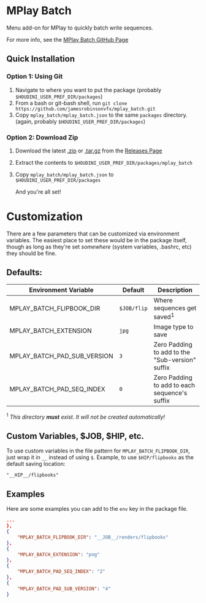 # MPlay Batch
Menu add-on for MPlay to quickly batch write sequences.

For more info, see the [MPlay Batch GitHub Page](https://jamesrobinsonvfx.github.io/mplay_batch/)

## Quick Installation

### Option 1: Using Git

1. Navigate to where you want to put the package (probably `$HOUDINI_USER_PREF_DIR/packages`)
2. From a bash or git-bash shell, run `git clone https://github.com/jamesrobinsonvfx/mplay_batch.git`
3. Copy `mplay_batch/mplay_batch.json` to the same `packages` directory. (again, probably `$HOUDINI_USER_PREF_DIR/packages`)

### Option 2: Download Zip
1. Download the latest [.zip](https://github.com/jamesrobinsonvfx/mplay_batch/releases/latest/download/mplay_batch.zip) or [.tar.gz](https://github.com/jamesrobinsonvfx/mplay_batch/releases/latest/download/mplay_batch.tar.gz) from the [Releases Page](https://github.com/jamesrobinsonvfx/mplay_batch/releases/latest)
2. Extract the contents to `$HOUDINI_USER_PREF_DIR/packages/mplay_batch`
3. Copy `mplay_batch/mplay_batch.json` to `$HOUDINI_USER_PREF_DIR/packages`

    And you're all set!


# Customization
There are a few parameters that can be customized via environment variables. The easiest place to set these would be in the package itself, though as long as they're set _somewhere_ (system variables, .bashrc, etc) they should be fine.

## Defaults:

| Environment Variable       | Default   | Description                                      |
|----------------------------|-----------|--------------------------------------------------|
|MPLAY_BATCH_FLIPBOOK_DIR    |`$JOB/flip`| Where sequences get saved<sup>1</sup>
|MPLAY_BATCH_EXTENSION       |`jpg`      | Image type to save
|MPLAY_BATCH_PAD_SUB_VERSION |`3`        | Zero Padding to add to the "Sub-version" suffix
|MPLAY_BATCH_PAD_SEQ_INDEX   |`0`        | Zero Padding to add to each sequence's suffix

<sup>1</sup> *This directory __must__ exist. It will not be created automatically!*

## Custom Variables, $JOB, $HIP, etc.
To use custom variables in the file pattern for `MPLAY_BATCH_FLIPBOOK_DIR`, just wrap it in `__` instead of using `$`.
Example, to use `$HIP/flipbooks` as the default saving location:

`"__HIP__/flipbooks"`

## Examples
Here are some examples you can add to the `env` key in the package file.
```json
...
},
{
    "MPLAY_BATCH_FLIPBOOK_DIR": "__JOB__/renders/flipbooks"
},
{
    "MPLAY_BATCH_EXTENSION": "png"
},
{
    "MPLAY_BATCH_PAD_SEQ_INDEX": "2"
},
{
    "MPLAY_BATCH_PAD_SUB_VERSION": "4"
}
```
